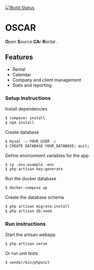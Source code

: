 [![Build Status](https://travis-ci.org/Ponup/oscar.svg?branch=master)](https://travis-ci.org/Ponup/oscar)

# OSCAR

**O**pen **S**ource **CA**r **R**ental .

## Features

- Rental
- Calendar
- Company and client management
- Stats and reporting

### Setup instructions

Install dependencies

```sh
$ composer install
$ npm install
```

Create database
```sh
$ mysql -u YOUR_USER -p 
$ CREATE DATABASE YOUR_DATABASE; quit;
```

Define environment variables for the app

```sh
$ cp .env.example .env
$ php artisan key:generate
```

Run the docker database

```sh
$ docker-compose up
```

Create the database schema

```sh
$ php artisan migrate:install
$ php artisan db:seed
```

### Run instructions

Start the artisan webapp

```sh
$ php artisan serve
```

Or run unit tests

```sh
$ vendor/bin/phpunit
```
